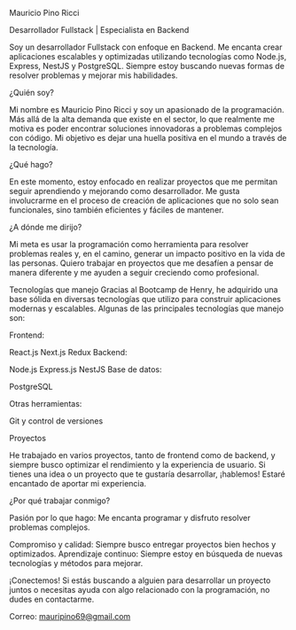 Mauricio Pino Ricci

Desarrollador Fullstack | Especialista en Backend

Soy un desarrollador Fullstack con enfoque en Backend. Me encanta crear aplicaciones escalables y optimizadas utilizando tecnologías como Node.js, Express, NestJS y PostgreSQL. Siempre estoy buscando nuevas formas de resolver problemas y mejorar mis habilidades.

¿Quién soy?

Mi nombre es Mauricio Pino Ricci y soy un apasionado de la programación. Más allá de la alta demanda que existe en el sector, lo que realmente me motiva es poder encontrar soluciones innovadoras a problemas complejos con código. Mi objetivo es dejar una huella positiva en el mundo a través de la tecnología.

¿Qué hago?

En este momento, estoy enfocado en realizar proyectos que me permitan seguir aprendiendo y mejorando como desarrollador. Me gusta involucrarme en el proceso de creación de aplicaciones que no solo sean funcionales, sino también eficientes y fáciles de mantener.

¿A dónde me dirijo?

Mi meta es usar la programación como herramienta para resolver problemas reales y, en el camino, generar un impacto positivo en la vida de las personas. Quiero trabajar en proyectos que me desafíen a pensar de manera diferente y me ayuden a seguir creciendo como profesional.

Tecnologías que manejo
Gracias al Bootcamp de Henry, he adquirido una base sólida en diversas tecnologías que utilizo para construir aplicaciones modernas y escalables. Algunas de las principales tecnologías que manejo son:

Frontend:

React.js
Next.js
Redux
Backend:

Node.js
Express.js
NestJS
Base de datos:

PostgreSQL

Otras herramientas:

Git y control de versiones


Proyectos

He trabajado en varios proyectos, tanto de frontend como de backend, y siempre busco optimizar el rendimiento y la experiencia de usuario. Si tienes una idea o un proyecto que te gustaría desarrollar, ¡hablemos! Estaré encantado de aportar mi experiencia.

¿Por qué trabajar conmigo?

Pasión por lo que hago: Me encanta programar y disfruto resolver problemas complejos.

Compromiso y calidad: Siempre busco entregar proyectos bien hechos y optimizados.
Aprendizaje continuo: Siempre estoy en búsqueda de nuevas tecnologías y métodos para mejorar.

¡Conectemos!
Si estás buscando a alguien para desarrollar un proyecto juntos o necesitas ayuda con algo relacionado con la programación, no dudes en contactarme.

Correo: mauripino69@gmail.com
